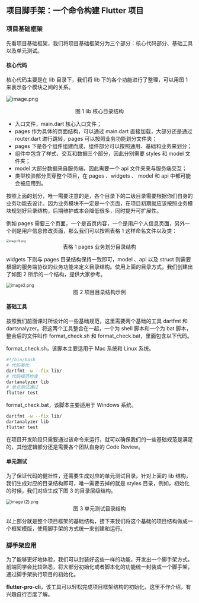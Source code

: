 ## 项目脚手架：一个命令构建 Flutter 项目



### 项目基础框架

先看项目基础框架，我们将项目基础框架分为三个部分：核心代码部分、基础工具以及单元测试。



#### 核心代码

核心代码主要是在 lib 目录下，我们将 lib 下的各个功能进行了整理，可以用图 1 来表示各个模块之间的关系。

![image.png](C:\Users\HL_913305160\Pictures\壁纸\笔记图片\Ciqc1F8Flb-AGmmvAADAcKsYMc8004.png)

<center>图 1 lib 核心目录结构</center>

- 入口文件，main.dart 核心入口文件；
- pages 作为具体的页面结构，可以通过 main.dart 直接加载，大部分还是通过 router.dart 进行跳转，pages 可以按照业务功能划分文件夹；
- pages 下是各个组件组建而成，组件部分可以按照通用、基础和业务来划分；
- 组件中包含了样式、交互和数据三个部分，因此分别需要 styles 和 model 文件夹；
- model 大部分数据来自服务端，因此需要一个 api 文件夹来与服务端交互；
- 类型校验部分贯穿整个项目，在 pages 、widgets 、 model 和 api 中都可能会被应用到。

按照上面的划分，唯一需要注意的是，各个目录下的二级目录需要根据你们自身的业务功能去设计。因为业务模块不一定是一个页面，在项目初期就应该按照业务模块规划好目录结构，后期维护成本会降低很多，同时提升可扩展性。

例如 pages 需要三个页面，一个是首页内容，一个是用户个人信息页面，另外一个则是用户信息修改页面，那么我们可以按照表格 1 这样命名文件以及类：

<img src="C:\Users\HL_913305160\Pictures\壁纸\笔记图片\Ciqc1F8FldOAPQ-gAABVfTIEj5I407.png" alt="image (1).png" style="zoom:50%;" />

<center>表格 1 pages 业务划分目录结构</center>

widgets 下则与 pages 目录结构保持一致即可，model 、api 以及 struct 则需要根据的服务端协议的业务功能来定义目录结构。使用上面的目录方式，我们创建出了如图 2 所示的一个结构，提供大家参考。

<img src="C:\Users\HL_913305160\Pictures\壁纸\笔记图片\CgqCHl8FleuAcV39AABWvTrY5U8584.png" alt="image2.png" style="zoom:80%;" />

<center>图 2 项目目录结构示例</center>



#### 基础工具

按照我们前面课时所设计的一些基础规范，这里需要两个基础的工具 dartfmt 和 dartanalyzer。将这两个工具整合在一起，一个为 shell 脚本和一个为 bat 脚本，整合后的文件叫作 format_check.sh 和 format_check.bat，里面包含以下代码。

format_check.sh，该脚本主要适用于 Mac 系统和 Linux 系统。

```bash
#!/bin/bash
# 代码美化
dartfmt -w --fix lib/
# 代码规范检查
dartanalyzer lib
# 单元测试通过
flutter test
```

format_check.bat，该脚本主要适用于 Windows 系统。

```bash
dartfmt -w --fix lib/
dartanalyzer lib
flutter test
```

在项目开发阶段只需要通过该命令来运行，就可以确保我们的一些基础规范是满足的，其他逻辑部分还是需要各个团队自身的 Code Review。



#### 单元测试

为了保证代码的健壮性，还需要生成对应的单元测试目录。针对上面的 lib 结构，我们生成对应的目录结构即可，唯一需要去掉的就是 styles 目录，例如，初始化的时候，我们对应生成下图 3 的目录层级结构。

<img src="C:\Users\HL_913305160\Pictures\壁纸\笔记图片\Ciqc1F8Flg2AZvgFAABbTxGj0PU912.png" alt="image (2).png" style="zoom:80%;" />

<center>图 3 单元测试目录结构</center>

以上部分就是整个项目框架的基础结构，接下来我们将这个基础的项目结构做成一个框架模版，使用脚手架的方式统一来创建和运行。



### 脚手架应用

为了能够更好地体验，我们可以封装好这些一样的功能，开发出一个脚手架方式。前端同学会比较熟悉，将大部分初始化或者脚本化的功能统一封装成一个脚手架，通过脚手架执行项目的初始化。

**flutter-pro-cli**，该工具可以轻松完成项目框架结构的初始化，这里不作介绍，有兴趣自行百度了解。

